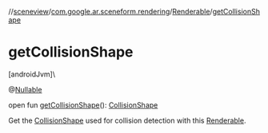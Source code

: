 //[sceneview](../../../index.md)/[com.google.ar.sceneform.rendering](../index.md)/[Renderable](index.md)/[getCollisionShape](get-collision-shape.md)

# getCollisionShape

[androidJvm]\

@[Nullable](https://developer.android.com/reference/kotlin/androidx/annotation/Nullable.html)

open fun [getCollisionShape](get-collision-shape.md)(): [CollisionShape](../../com.google.ar.sceneform.collision/-collision-shape/index.md)

Get the [CollisionShape](../../com.google.ar.sceneform.collision/-collision-shape/index.md) used for collision detection with this [Renderable](index.md).
